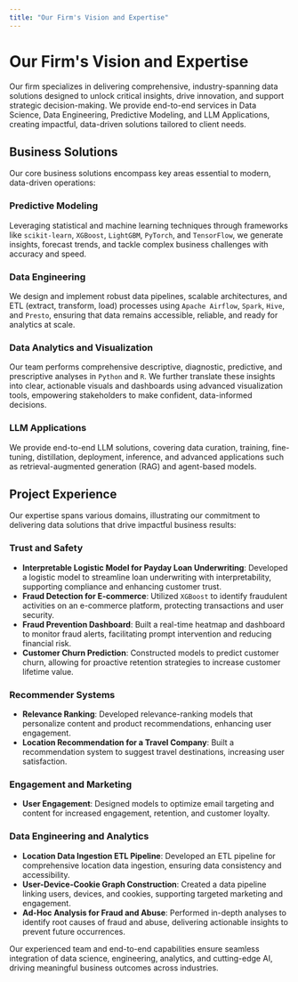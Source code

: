 ```yaml
---
title: "Our Firm's Vision and Expertise"
---
```


# Our Firm's Vision and Expertise

Our firm specializes in delivering comprehensive, industry-spanning data solutions designed to unlock critical insights, drive innovation, and support strategic decision-making. We provide end-to-end services in Data Science, Data Engineering, Predictive Modeling, and LLM Applications, creating impactful, data-driven solutions tailored to client needs.

## Business Solutions

Our core business solutions encompass key areas essential to modern, data-driven operations:

### Predictive Modeling
Leveraging statistical and machine learning techniques through frameworks like `scikit-learn`, `XGBoost`, `LightGBM`, `PyTorch`, and `TensorFlow`, we generate insights, forecast trends, and tackle complex business challenges with accuracy and speed.

### Data Engineering
We design and implement robust data pipelines, scalable architectures, and ETL (extract, transform, load) processes using `Apache Airflow`, `Spark`, `Hive`, and `Presto`, ensuring that data remains accessible, reliable, and ready for analytics at scale.

### Data Analytics and Visualization
Our team performs comprehensive descriptive, diagnostic, predictive, and prescriptive analyses in `Python` and `R`. We further translate these insights into clear, actionable visuals and dashboards using advanced visualization tools, empowering stakeholders to make confident, data-informed decisions.

### LLM Applications
We provide end-to-end LLM solutions, covering data curation, training, fine-tuning, distillation, deployment, inference, and advanced applications such as retrieval-augmented generation (RAG) and agent-based models.

## Project Experience

Our expertise spans various domains, illustrating our commitment to delivering data solutions that drive impactful business results:

### Trust and Safety
- **Interpretable Logistic Model for Payday Loan Underwriting**: Developed a logistic model to streamline loan underwriting with interpretability, supporting compliance and enhancing customer trust.
- **Fraud Detection for E-commerce**: Utilized `XGBoost` to identify fraudulent activities on an e-commerce platform, protecting transactions and user security.
- **Fraud Prevention Dashboard**: Built a real-time heatmap and dashboard to monitor fraud alerts, facilitating prompt intervention and reducing financial risk.
- **Customer Churn Prediction**: Constructed models to predict customer churn, allowing for proactive retention strategies to increase customer lifetime value.

### Recommender Systems
- **Relevance Ranking**: Developed relevance-ranking models that personalize content and product recommendations, enhancing user engagement.
- **Location Recommendation for a Travel Company**: Built a recommendation system to suggest travel destinations, increasing user satisfaction.

### Engagement and Marketing
- **User Engagement**: Designed models to optimize email targeting and content for increased engagement, retention, and customer loyalty.

### Data Engineering and Analytics
- **Location Data Ingestion ETL Pipeline**: Developed an ETL pipeline for comprehensive location data ingestion, ensuring data consistency and accessibility.
- **User-Device-Cookie Graph Construction**: Created a data pipeline linking users, devices, and cookies, supporting targeted marketing and engagement.
- **Ad-Hoc Analysis for Fraud and Abuse**: Performed in-depth analyses to identify root causes of fraud and abuse, delivering actionable insights to prevent future occurrences.


Our experienced team and end-to-end capabilities ensure seamless integration of data science, engineering, analytics, and cutting-edge AI, driving meaningful business outcomes across industries.

